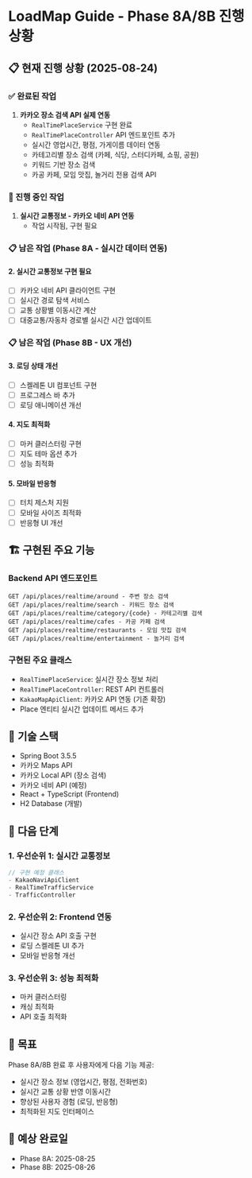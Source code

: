 # LoadMap Guide - Phase 8A/8B 진행 상황

## 📋 현재 진행 상황 (2025-08-24)

### ✅ 완료된 작업
1. **카카오 장소 검색 API 실제 연동**
   - `RealTimePlaceService` 구현 완료
   - `RealTimePlaceController` API 엔드포인트 추가
   - 실시간 영업시간, 평점, 가게이름 데이터 연동
   - 카테고리별 장소 검색 (카페, 식당, 스터디카페, 쇼핑, 공원)
   - 키워드 기반 장소 검색
   - 카공 카페, 모임 맛집, 놀거리 전용 검색 API

### 🔄 진행 중인 작업
1. **실시간 교통정보 - 카카오 네비 API 연동**
   - 작업 시작됨, 구현 필요

### 📋 남은 작업 (Phase 8A - 실시간 데이터 연동)

#### 2. 실시간 교통정보 구현 필요
- [ ] 카카오 네비 API 클라이언트 구현
- [ ] 실시간 경로 탐색 서비스
- [ ] 교통 상황별 이동시간 계산
- [ ] 대중교통/자동차 경로별 실시간 시간 업데이트

### 📋 남은 작업 (Phase 8B - UX 개선)

#### 3. 로딩 상태 개선
- [ ] 스켈레톤 UI 컴포넌트 구현
- [ ] 프로그레스 바 추가
- [ ] 로딩 애니메이션 개선

#### 4. 지도 최적화
- [ ] 마커 클러스터링 구현
- [ ] 지도 테마 옵션 추가
- [ ] 성능 최적화

#### 5. 모바일 반응형
- [ ] 터치 제스처 지원
- [ ] 모바일 사이즈 최적화
- [ ] 반응형 UI 개선

## 🏗️ 구현된 주요 기능

### Backend API 엔드포인트
```
GET /api/places/realtime/around - 주변 장소 검색
GET /api/places/realtime/search - 키워드 장소 검색
GET /api/places/realtime/category/{code} - 카테고리별 검색
GET /api/places/realtime/cafes - 카공 카페 검색
GET /api/places/realtime/restaurants - 모임 맛집 검색
GET /api/places/realtime/entertainment - 놀거리 검색
```

### 구현된 주요 클래스
- `RealTimePlaceService`: 실시간 장소 정보 처리
- `RealTimePlaceController`: REST API 컨트롤러
- `KakaoMapApiClient`: 카카오 API 연동 (기존 확장)
- Place 엔티티 실시간 업데이트 메서드 추가

## 🔧 기술 스택
- Spring Boot 3.5.5
- 카카오 Maps API
- 카카오 Local API (장소 검색)
- 카카오 네비 API (예정)
- React + TypeScript (Frontend)
- H2 Database (개발)

## 📝 다음 단계

### 1. 우선순위 1: 실시간 교통정보
```java
// 구현 예정 클래스
- KakaoNaviApiClient
- RealTimeTrafficService  
- TrafficController
```

### 2. 우선순위 2: Frontend 연동
- 실시간 장소 API 호출 구현
- 로딩 스켈레톤 UI 추가
- 모바일 반응형 개선

### 3. 우선순위 3: 성능 최적화
- 마커 클러스터링
- 캐싱 최적화
- API 호출 최적화

## 🎯 목표
Phase 8A/8B 완료 후 사용자에게 다음 기능 제공:
- 실시간 장소 정보 (영업시간, 평점, 전화번호)
- 실시간 교통 상황 반영 이동시간
- 향상된 사용자 경험 (로딩, 반응형)
- 최적화된 지도 인터페이스

## 📅 예상 완료일
- Phase 8A: 2025-08-25
- Phase 8B: 2025-08-26